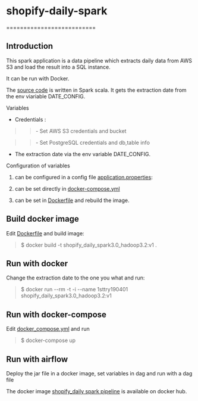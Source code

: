 # shopify-daily-spark
==========================

Introduction
------------
This spark application is a data pipeline which extracts daily data from AWS S3 and load the result into a SQL instance. 

It can be run with Docker. 

The [source code](https://github.com/xiaoxiao-24/shopify-daily-spark/blob/main/src/main/scala/shopify/daily_shopify.scala) is written in Spark scala. 
It gets the extraction date from the env viariable DATE_CONFIG.

Variables 

*  Credentials :
>> \- Set AWS S3 credentials and bucket 

>> \- Set PostgreSQL credentials and db,table info 

* The extraction date via the env variable DATE_CONFIG.

Configuration of variables

1. can be configured in a config file [application.properties](https://github.com/xiaoxiao-24/shopify-daily-spark/blob/main/src/main/scala/shopify/application.properties.example):

2. can be set directly in [docker-compose.yml](https://github.com/xiaoxiao-24/shopify-daily-spark/blob/main/docker-compose.yml) 

3. can be set in [Dockerfile](https://github.com/xiaoxiao-24/shopify-daily-spark/blob/main/Dockerfile) and rebuild the image.

Build docker image
------------------
Edit [Dockerfile](https://github.com/xiaoxiao-24/shopify-daily-spark/blob/main/Dockerfile) and build image:
> $ docker build -t shopify_daily_spark3.0_hadoop3.2:v1 .
>

Run with docker
---------------
Change the extraction date to the one you what and run:
> $ docker run --rm -t -i --name 1sttry190401 shopify_daily_spark3.0_hadoop3.2:v1
>

Run with docker-compose
-----------------------
Edit [docker_compose.yml](https://github.com/xiaoxiao-24/shopify-daily-spark/blob/main/docker-compose.yml) and run
> $ docker-compose up
>

Run with airflow
----------------
Deploy the jar file in a docker image, set variables in dag and run with a dag file 

The docker image [shopify_daily spark pipeline](https://hub.docker.com/repository/docker/xiaoxiaorey/shopify_daily_spark3.0_hadoop3.2) is available on docker hub.
